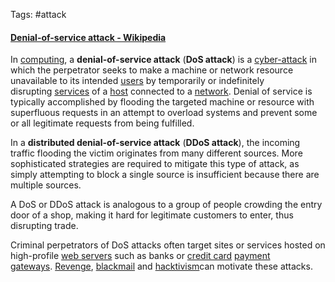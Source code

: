 Tags: #attack

#### [Denial-of-service attack - Wikipedia](https://en.wikipedia.org/wiki/Denial-of-service_attack)

In [computing](https://en.wikipedia.org/wiki/Computing "Computing"), a **denial-of-service attack** (**DoS attack**) is a [cyber-attack](https://en.wikipedia.org/wiki/Cyber-attack "Cyber-attack") in which the perpetrator seeks to make a machine or network resource unavailable to its intended [users](https://en.wikipedia.org/wiki/User_(computing) "User (computing)") by temporarily or indefinitely disrupting [services](https://en.wikipedia.org/wiki/Network_service "Network service") of a [host](https://en.wikipedia.org/wiki/Host_(network) "Host (network)") connected to a [network](https://en.wikipedia.org/wiki/Computer_network "Computer network"). Denial of service is typically accomplished by flooding the targeted machine or resource with superfluous requests in an attempt to overload systems and prevent some or all legitimate requests from being fulfilled.

In a **distributed denial-of-service attack** (**DDoS attack**), the incoming traffic flooding the victim originates from many different sources. More sophisticated strategies are required to mitigate this type of attack, as simply attempting to block a single source is insufficient because there are multiple sources.

A DoS or DDoS attack is analogous to a group of people crowding the entry door of a shop, making it hard for legitimate customers to enter, thus disrupting trade.

Criminal perpetrators of DoS attacks often target sites or services hosted on high-profile [web servers](https://en.wikipedia.org/wiki/Web_server "Web server") such as banks or [credit card](https://en.wikipedia.org/wiki/Credit_card) [payment gateways](https://en.wikipedia.org/wiki/Payment_gateway "Payment gateway"). [Revenge](https://en.wikipedia.org/wiki/Revenge "Revenge"), [blackmail](https://en.wikipedia.org/wiki/Blackmail "Blackmail") and [hacktivism](https://en.wikipedia.org/wiki/Hacktivism "Hacktivism")can motivate these attacks.